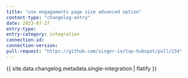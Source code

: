 ```yaml
---
title: "use engagements page size advanced option"
content-type: "changelog-entry"
date: 2023-07-27
entry-type: 
entry-category: integration
connection-id: 
connection-version: 
pull-request: "https://github.com/singer-io/tap-hubspot/pull/234"
---
```

{{ site.data.changelog.metadata.single-integration | flatify }}